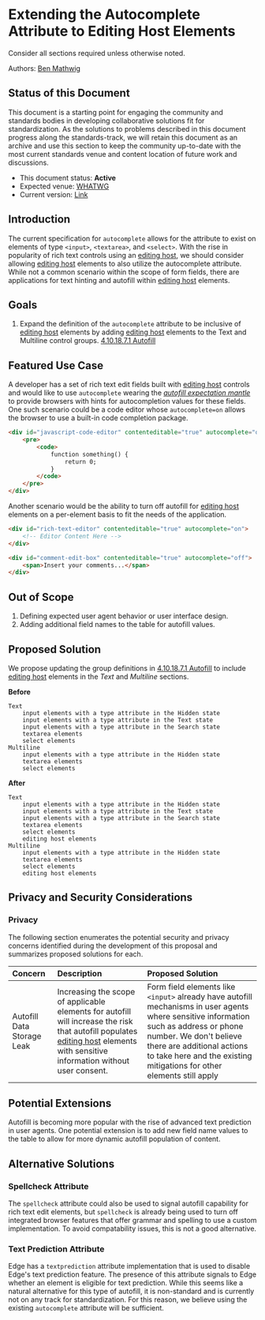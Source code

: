 # Extending the Autocomplete Attribute to Editing Host Elements

Consider all sections required unless otherwise noted.

Authors: [Ben Mathwig](https://github.com/bmathwig)

## Status of this Document

This document is a starting point for engaging the community and standards bodies in developing collaborative solutions fit for standardization. As the solutions to problems described in this document progress along the standards-track, we will retain this document as an archive and use this section to keep the community up-to-date with the most current standards venue and content location of future work and discussions.

* This document status: **Active**
* Expected venue: [WHATWG](https://whatwg.org/)
* Current version: [Link](#)

## Introduction
The current specification for `autocomplete` allows for the attribute to exist on elements of type `<input>`, `<textarea>`, and `<select>`. With the rise in popularity of rich text controls using an [editing host](https://html.spec.whatwg.org/multipage/interaction.html#editing-host), we should consider allowing [editing host](https://html.spec.whatwg.org/multipage/interaction.html#editing-host) elements to also utilize the autocomplete attribute. While not a common scenario within the scope of form fields, there are applications for text hinting and autofill within [editing host](https://html.spec.whatwg.org/multipage/interaction.html#editing-host) elements.


## Goals

1. Expand the definition of the `autocomplete` attribute to be inclusive of [editing host](https://html.spec.whatwg.org/multipage/interaction.html#editing-host) elements by adding [editing host](https://html.spec.whatwg.org/multipage/interaction.html#editing-host) elements to the Text and Multiline control groups. [4.10.18.7.1 Autofill](https://html.spec.whatwg.org/multipage/form-control-infrastructure.html#autofilling-form-controls:-the-autocomplete-attribute)

## Featured Use Case
A developer has a set of rich text edit fields built with [editing host](https://html.spec.whatwg.org/multipage/interaction.html#editing-host) controls and would like to use `autocomplete` wearing the [*autofill expectation mantle*](https://html.spec.whatwg.org/multipage/form-control-infrastructure.html#autofilling-form-controls:-the-autocomplete-attribute) to provide browsers with hints for autocompletion values for these fields. One such scenario could be a code editor whose `autocomplete=on` allows the browser to use a built-in code completion package.

```html
<div id="javascript-code-editor" contenteditable="true" autocomplete="on">
    <pre>
        <code>
            function something() {
                return 0;
            }
        </code>
    </pre>
</div>
```

Another scenario would be the ability to turn off autofill for [editing host](https://html.spec.whatwg.org/multipage/interaction.html#editing-host) elements on a per-element basis to fit the needs of the application.

```html
<div id="rich-text-editor" contenteditable="true" autocomplete="on">
    <!-- Editor Content Here -->
</div>

<div id="comment-edit-box" contenteditable="true" autocomplete="off">
    <span>Insert your comments...</span>
</div>
```

## Out of Scope
1. Defining expected user agent behavior or user interface design.
1. Adding additional field names to the table for autofill values.

## Proposed Solution
We propose updating the group definitions in [4.10.18.7.1 Autofill](https://html.spec.whatwg.org/multipage/form-control-infrastructure.html#autofilling-form-controls:-the-autocomplete-attribute) to include [editing host](https://html.spec.whatwg.org/multipage/interaction.html#editing-host) elements in the *Text* and *Multiline* sections.

**Before**
```
Text
    input elements with a type attribute in the Hidden state
    input elements with a type attribute in the Text state
    input elements with a type attribute in the Search state
    textarea elements
    select elements
Multiline
    input elements with a type attribute in the Hidden state
    textarea elements
    select elements
```

**After**
```
Text
    input elements with a type attribute in the Hidden state
    input elements with a type attribute in the Text state
    input elements with a type attribute in the Search state
    textarea elements
    select elements
    editing host elements
Multiline
    input elements with a type attribute in the Hidden state
    textarea elements
    select elements
    editing host elements
```

## Privacy and Security Considerations
### Privacy
The following section enumerates the potential security and privacy concerns identified during the development of this proposal and summarizes proposed solutions for each.

| Concern | Description | Proposed Solution |
| :- | :- | :- |
| Autofill Data Storage Leak | Increasing the scope of applicable elements for autofill will increase the risk that autofill populates [editing host](https://html.spec.whatwg.org/multipage/interaction.html#editing-host) elements with sensitive information without user consent. | Form field elements like `<input>` already have autofill mechanisms in user agents where sensitive information such as address or phone number. We don't believe there are additional actions to take here and the existing mitigations for other elements still apply |

## Potential Extensions
Autofill is becoming more popular with the rise of advanced text prediction in user agents. One potential extension is to add new field name values to the table to allow for more dynamic autofill population of content.

## Alternative Solutions
### Spellcheck Attribute
The `spellcheck` attribute could also be used to signal autofill capability for rich text edit elements, but `spellcheck` is already being used to turn off integrated browser features that offer grammar and spelling to use a custom implementation. To avoid compatability issues, this is not a good alternative.

### Text Prediction Attribute
Edge has a `textprediction` attribute implementation that is used to disable Edge's text prediction feature. The presence of this attribute signals to Edge whether an element is eligible for text prediction. While this seems like a natural alternative for this type of autofill, it is non-standard and is currently not on any track for standardization. For this reason, we believe using the existing `autocomplete` attribute will be sufficient.